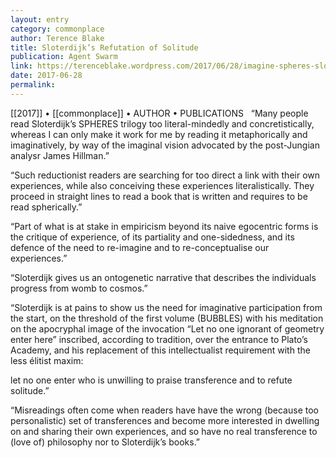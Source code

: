 ```yaml
---
layout: entry
category: commonplace
author: Terence Blake
title: Sloterdijk’s Refutation of Solitude
publication: Agent Swarm
link: https://terenceblake.wordpress.com/2017/06/28/imagine-spheres-sloterdijks-refutation-of-solitude/
date: 2017-06-28
permalink: 
---
```


[[2017]] • [[commonplace]] • AUTHOR • PUBLICATIONS 
 
“Many people read Sloterdijk’s SPHERES trilogy too literal-mindedly and concretistically, whereas I can only make it work for me by reading it metaphorically and imaginatively, by way of the imaginal vision advocated by the post-Jungian analysr James Hillman.”

“Such reductionist readers are searching for too direct a link with their own experiences, while also conceiving these experiences literalistically. They proceed in straight lines to read a book that is written and requires to be read spherically.”

“Part of what is at stake in empiricism beyond its naive egocentric forms is the critique of experience, of its partiality and one-sidedness, and its defence of the need to re-imagine and to re-conceptualise our experiences.”

“Sloterdijk gives us an ontogenetic narrative that describes the individuals progress from womb to cosmos.”

“Sloterdijk is at pains to show us the need for imaginative participation from the start, on the threshold of the first volume (BUBBLES) with his meditation on the apocryphal image of the invocation “Let no one ignorant of geometry enter here” inscribed, according to tradition, over the entrance to Plato’s Academy, and his replacement of this intellectualist requirement with the less élitist maxim:

let no one enter who is unwilling to praise transference and to refute solitude.”

“Misreadings often come when readers have have the wrong (because too personalistic) set of transferences and become more interested in dwelling on and sharing their own experiences, and so have no real transference to (love of) philosophy nor to Sloterdijk’s books.”

